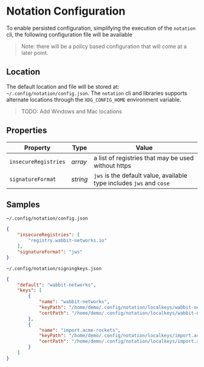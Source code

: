 # Notation Configuration

To enable persisted configuration, simplifying the execution of the `notation` cli, the following configuration file will be available

> Note: there will be a policy based configuration that will come at a later point.

## Location

The default location and file will be stored at: `~/.config/notation/config.json`. The `notation` cli and libraries supports alternate locations through the `XDG_CONFIG_HOME` environment variable.

> TODO: Add Windows and Mac locations

## Properties

| Property                  | Type     | Value                                                                                                                                                     |
| ------------------------- | -------- | --------------------------------------------------------------------------------------------------------------------------------------------------------- |
| `insecureRegistries`      | _array_  | a list of registries that may be used without https                                                                                                       |
| `signatureFormat`            | _string_ | `jws` is the default value, available type includes `jws` and `cose`                                                                                      |

## Samples

`~/.config/notation/config.json`

```json
{
    "insecureRegistries": [
        "registry.wabbit-networks.io"
    ],
    "signatureFormat": "jws"
}
```

`~/.config/notation/signingkeys.json`

```json
{
    "default": "wabbit-networks",
    "keys": [
        {
            "name": "wabbit-networks",
            "keyPath": "/home/demo/.config/notation/localkeys/wabbit-networks.key",
            "certPath": "/home/demo/.config/notation/localkeys/wabbit-networks.crt"
        },
        {
            "name": "import.acme-rockets",
            "keyPath": "/home/demo/.config/notation/localkeys/import.acme-rockets.key",
            "certPath": "/home/demo/.config/notation/localkeys/import.acme-rockets.crt"
        }
    ]
}
```

